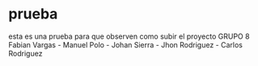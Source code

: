 # prueba
esta es una prueba para que observen como subir el proyecto
GRUPO 8 Fabian Vargas - Manuel Polo - Johan Sierra - Jhon Rodriguez - Carlos Rodriguez
